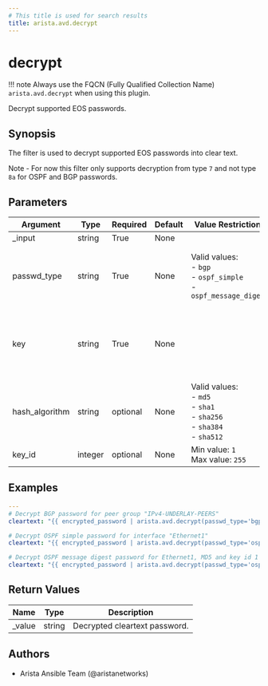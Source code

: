 ```yaml
---
# This title is used for search results
title: arista.avd.decrypt
---
```

<!--
  ~ Copyright (c) 2023 Arista Networks, Inc.
  ~ Use of this source code is governed by the Apache License 2.0
  ~ that can be found in the LICENSE file.
  -->

# decrypt

!!! note
    Always use the FQCN (Fully Qualified Collection Name) `arista.avd.decrypt` when using this plugin.

Decrypt supported EOS passwords.

## Synopsis

The filter is used to decrypt supported EOS passwords into clear text.

Note \- For now this filter only supports decryption from type <code>7</code> and not type <code>8a</code> for OSPF and BGP passwords.

## Parameters

| Argument | Type | Required | Default | Value Restrictions | Description |
| -------- | ---- | -------- | ------- | ------------------ | ----------- |
| _input | string | True | None |  | Encrypted EOS password. |
| passwd_type | string | True | None | Valid values:<br>- <code>bgp</code><br>- <code>ospf_simple</code><br>- <code>ospf_message_digest</code> | Type of password to decrypt.<br><code>bgp</code> and <code>ospf\_simple</code> requires the <em>password</em> and <em>key</em> inputs.<br><code>ospf\_message\_digest</code> requires the <em>password</em>, <em>key</em>, <em>hash\_algorithm</em>, <em>key\_id</em> inputs. |
| key | string | True | None |  | Encryption key. The value depends on the type of password.<br>For BGP passwords the key is the Neighbor IP or the BGP Peer Group Name in EOS.<br>For OSPF passwords the key is the interface name \(e.g., <code>Ethernet1</code>\). |
| hash_algorithm | string | optional | None | Valid values:<br>- <code>md5</code><br>- <code>sha1</code><br>- <code>sha256</code><br>- <code>sha384</code><br>- <code>sha512</code> | Hash algorithm to use with <em>passwd\_type\=\"ospf\_message\_digest\"</em>. |
| key_id | integer | optional | None | Min value: <code>1</code><br>Max value: <code>255</code> | Key ID to use with <em>passwd\_type\=\"ospf\_message\_digest\"</em>. |

## Examples

```yaml
---
# Decrypt BGP password for peer group "IPv4-UNDERLAY-PEERS"
cleartext: "{{ encrypted_password | arista.avd.decrypt(passwd_type='bgp', key='IPv4-UNDERLAY-PEERS') }}"

# Decrypt OSPF simple password for interface "Ethernet1"
cleartext: "{{ encrypted_password | arista.avd.decrypt(passwd_type='ospf_simple', key='Ethernet1') }}"

# Decrypt OSPF message digest password for Ethernet1, MD5 and key id 1
cleartext: "{{ encrypted_password | arista.avd.decrypt(passwd_type='ospf_message_digest', key='Ethernet1', hash_algorithm='md5', key_id='1') }}"
```

## Return Values

| Name | Type | Description |
| ---- | ---- | ----------- |
| _value | string | Decrypted cleartext password. |

## Authors

- Arista Ansible Team (@aristanetworks)
